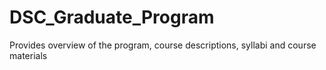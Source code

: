 # DSC_Graduate_Program
Provides overview of the program, course descriptions, syllabi and course materials
